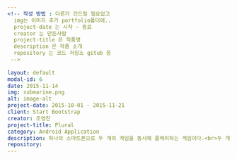 ```yaml
---
<!-- 작성 방법 : 다른거 건드릴 필요없고
  img는 이미지 추가 portfolio폴더에..
  project-date 는 시작 - 종료
  creator 는 만든사람
  project-title 은 작품명
  description 은 작품 소개
  repository 는 코드 저장소 gitub 등
 -->
 
layout: default
modal-id: 6
date: 2015-11-14
img: submarine.png
alt: image-alt
project-date: 2015-10-01 - 2015-11-21
client: Start Bootstrap
creator: 조영진
project-title: Plural
category: Android Application
description: 하나의 스마트폰으로 두 개의 게임을 동시에 플레이하는 게임이다.<br>두 개의 게임은 좌우로 배치되며 좌우 방향성을 가지는 게임으로 생각했다.<br>왼쪽의 게임은 같은색의 공과 같은색의 컵이 매칭되게 옮기는 게임이고,<br>오른쪽 게임은 위에서 떨어지는 블럭을 방향키를 이용해 피하는 게임이다. 
repository:
---
```

